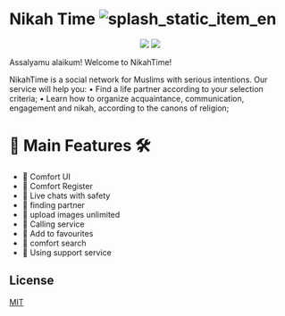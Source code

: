 
# Nikah Time ![splash_static_item_en](https://github.com/user-attachments/assets/3faf4dd2-e1ce-41b3-afee-b07972ee2b04)
<p align="center">
   <a href="https://apps.apple.com/ru/app/nikah-time/id1593398215"><img src="https://img.shields.io/badge/Appstore-7289DA?style=for-the-badge&logo=appstore&logoColor=white"></a>
   <a href="https://play.google.com/store/apps/details?id=ru.nikahtime" ><img src="https://img.shields.io/badge/googleplay-2CA5E0?style=for-the-badge&logo=googleplay&logoColor=white"></a> 
</p>

Assalyamu alaikum! Welcome to NikahTime!

NikahTime is a social network for Muslims with serious intentions.
Our service will help you:
• Find a life partner according to your selection criteria;
• Learn how to organize acquaintance, communication, engagement and nikah, according to the canons of religion;

#  🎯 Main Features 🛠
  
  - 📌 Comfort UI 
  - 📌 Comfort Register 
  - 📌 Live chats with safety 
  - 📌 finding partner 
  - 📌 upload images unlimited 
  - 📌 Calling service 
  - 📌 Add to favourites
  - 📌 comfort search 
  - 📌 Using support service
  

## License

[MIT](https://choosealicense.com/licenses/mit/)

